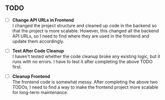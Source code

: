 ## TODO

- [ ] **Change API URLs in Frontend**  
  I changed the project structure and cleaned up code in the backend so that the project is more scalable. However, this changed all the backend API URLs, so I need to find where they are used in the frontend and update them accordingly.

- [ ] **Test After Code Cleanup**  
  I haven't tested whether the code cleanup broke any existing logic, but it runs with no errors. I have to test it after completing the above TODO first.

- [ ] **Cleanup Frontend**  
  The frontend code is somewhat messy. After completing the above two TODOs, I need to find a way to make the frontend project more scalable for long-term maintenance.


